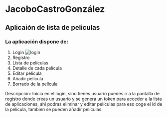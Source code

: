 # JacoboCastroGonzález

## Aplicaión de lista de peliculas

### La aplicación dispone de:

1. Login
![login]("./Imagenes/login.png")
2. Registro
3. Lista de películas
4. Detalle de cada película
5. Editar pelicula
6. Añadir película
7. Borrado de la película

Descripción: Inicia en el login, sino tienes usuario puedes ir a la pantalla de registro donde creas un usuario y se genera un token para acceder a la lista
de aplicaciones, ahí podras eliminar y editar películas para eso coge el id de la película, tambien se pueden añadir películas.
